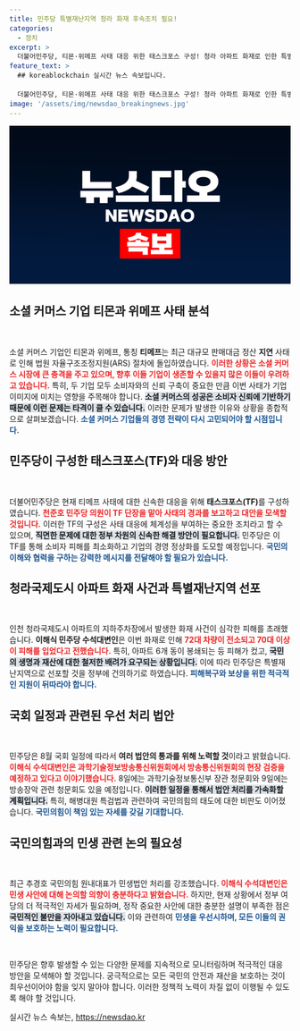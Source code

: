 ```yaml
---
title: 민주당 특별재난지역 청라 화재 후속조치 필요!
categories:
  - 정치
excerpt: >
  더불어민주당, 티몬·위메프 사태 대응 위한 태스크포스 구성! 청라 아파트 화재로 인한 특별재난지역 선포도 건의하며 피해 복구 지원 나선다. 민생법안 처리에 대한 여당의 적극적 자세 촉구. 클릭 유도하는 긴급 소식!
feature_text: >
  ## koreablockchain 실시간 뉴스 속보입니다.

  더불어민주당, 티몬·위메프 사태 대응 위한 태스크포스 구성! 청라 아파트 화재로 인한 특별재난지역 선포도 건의하며 피해 복구 지원 나선다. 민생법안 처리에 대한 여당의 적극적 자세 촉구. 클릭 유도하는 긴급 소식!
image: '/assets/img/newsdao_breakingnews.jpg'
---
```


<p><img src="/assets/img/newsdao_breakingnews.jpg" alt="koreablockchain 속보" /></p>

<h2 data-ke-size="size26">소셜 커머스 기업 티몬과 위메프 사태 분석</h2>

<p data-ke-size="size16">&nbsp;</p>

<p>소셜 커머스 기업인 티몬과 위메프, 통칭 <b>티메프</b>는 최근 대규모 판매대금 정산 <b>지연</b> 사태로 인해 법원 자율구조조정지원(ARS) 절차에 돌입하였습니다. <b><span style="color: #ee2323;">이러한 상황은 소셜 커머스 시장에 큰 충격을 주고 있으며, 향후 이들 기업이 생존할 수 있을지 많은 이들이 우려하고 있습니다.</span></b> 특히, 두 기업 모두 소비자와의 신뢰 구축이 중요한 만큼 이번 사태가 기업 이미지에 미치는 영향을 주목해야 합니다. <b><span style="background-color: #21538527;">소셜 커머스의 성공은 소비자 신뢰에 기반하기 때문에 이런 문제는 타격이 클 수 있습니다.</span></b> 이러한 문제가 발생한 이유와 상황을 종합적으로 살펴보겠습니다. <b><span style="color: #1a5490;">소셜 커머스 기업들의 경영 전략이 다시 고민되어야 할 시점입니다.</span></b></p>

<h2 data-ke-size="size26">민주당이 구성한 태스크포스(TF)와 대응 방안</h2>

<p data-ke-size="size16">&nbsp;</p>

<p>더불어민주당은 현재 티메프 사태에 대한 신속한 대응을 위해 <b>태스크포스(TF)</b>를 구성하였습니다. <b><span style="color: #ee2323;">천준호 민주당 의원이 TF 단장을 맡아 사태의 경과를 보고하고 대안을 모색할 것입니다.</span></b> 이러한 TF의 구성은 사태 대응에 체계성을 부여하는 중요한 조치라고 할 수 있으며, <b><span style="background-color: #21538527;">직면한 문제에 대한 정부 차원의 신속한 해결 방안이 필요합니다.</span></b> 민주당은 이 TF를 통해 소비자 피해를 최소화하고 기업의 경영 정상화를 도모할 예정입니다. <b><span style="color: #1a5490;">국민의 이해와 협력을 구하는 강력한 메시지를 전달해야 할 필요가 있습니다.</span></b></p>

<h2 data-ke-size="size26">청라국제도시 아파트 화재 사건과 특별재난지역 선포</h2>

<p data-ke-size="size16">&nbsp;</p>

<p>인천 청라국제도시 아파트의 지하주차장에서 발생한 화재 사건이 심각한 피해를 초래했습니다. <b>이해식 민주당 수석대변인</b>은 이번 화재로 인해 <b><span style="color: #ee2323;">72대 차량이 전소되고 70대 이상이 피해를 입었다고 전했습니다.</span></b> 특히, 아파트 6개 동이 봉쇄되는 등 피해가 컸고, <b><span style="background-color: #21538527;">국민의 생명과 재산에 대한 철저한 배려가 요구되는 상황입니다.</span></b> 이에 따라 민주당은 특별재난지역으로 선포할 것을 정부에 건의하기로 하였습니다. <b><span style="color: #1a5490;">피해복구와 보상을 위한 적극적인 지원이 뒤따라야 합니다.</span></b></p>

<h2 data-ke-size="size26">국회 일정과 관련된 우선 처리 법안</h2>

<p data-ke-size="size16">&nbsp;</p>

<p>민주당은 8월 국회 일정에 따라서 <b>여러 법안의 통과를 위해 노력할 것</b>이라고 밝혔습니다. <b><span style="color: #ee2323;">이해식 수석대변인은 과학기술정보방송통신위원회에서 방송통신위원회의 현장 검증을 예정하고 있다고 이야기했습니다.</span></b> 8일에는 과학기술정보통신부 장관 청문회와 9일에는 방송장악 관련 청문회도 있을 예정입니다. <b><span style="background-color: #21538527;">이러한 일정을 통해서 법안 처리를 가속화할 계획입니다.</span></b> 특히, 해병대원 특검법과 관련하여 국민의힘의 태도에 대한 비판도 이어졌습니다. <b><span style="color: #1a5490;">국민의힘이 책임 있는 자세를 갖길 기대합니다.</span></b></p>

<h2 data-ke-size="size26">국민의힘과의 민생 관련 논의 필요성</h2>

<p data-ke-size="size16">&nbsp;</p>

<p>최근 추경호 국민의힘 원내대표가 민생법안 처리를 강조했습니다. <b><span style="color: #ee2323;">이해식 수석대변인은 민생 사안에 대해 논의할 의향이 충분하다고 밝혔습니다.</span></b> 하지만, 현재 상황에서 정부 여당의 더 적극적인 자세가 필요하며, 정작 중요한 사안에 대한 충분한 설명이 부족한 점은 <b><span style="background-color: #21538527;">국민적인 불만을 자아내고 있습니다.</span></b> 이와 관련하여 <b><span style="color: #1a5490;">민생을 우선시하며, 모든 이들의 권익을 보호하는 노력이 필요합니다.</span></b></p>

<p data-ke-size="size16">&nbsp;</p>

<p>민주당은 향후 발생할 수 있는 다양한 문제를 지속적으로 모니터링하며 적극적인 대응 방안을 모색해야 할 것입니다. 궁극적으로는 모든 국민의 안전과 재산을 보호하는 것이 최우선이어야 함을 잊지 말아야 합니다. 이러한 정책적 노력이 차질 없이 이행될 수 있도록 해야 할 것입니다.</p>
실시간 뉴스 속보는, <a href="https://newsdao.kr" rel="dofollow">https://newsdao.kr</a>


